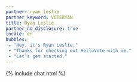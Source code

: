 ```yaml
---
partner: ryan_leslie
partner_keyword: VOTERYAN
title: Ryan Leslie
partner_no_disclosure: true
locale: en
bubbles:
 - "Hey, it's Ryan Leslie."
 - "Thanks for checking out HelloVote with me."
 - "Let's get started."
---
```

{% include chat.html %}



